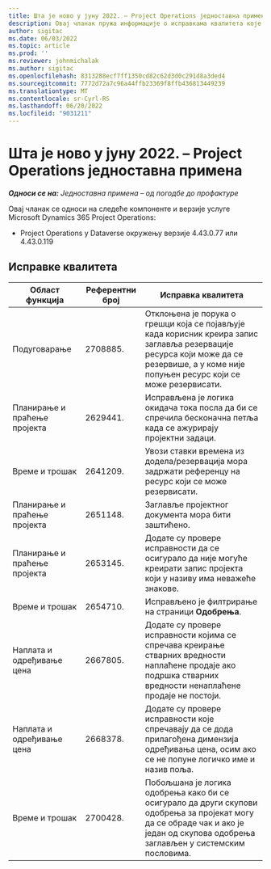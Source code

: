 ```yaml
---
title: Шта је ново у јуну 2022. – Project Operations једноставна примена
description: Овај чланак пружа информације о исправкама квалитета које су доступне у издању за јун 2022. услуге Microsoft Dynamics 365 Project Operations једноставна примена.
author: sigitac
ms.date: 06/03/2022
ms.topic: article
ms.prod: ''
ms.reviewer: johnmichalak
ms.author: sigitac
ms.openlocfilehash: 8313288ecf7ff1350cd82c62d3d0c291d8a3ded4
ms.sourcegitcommit: 7772d72a7c96a44ffb23369f8ffb436813449239
ms.translationtype: MT
ms.contentlocale: sr-Cyrl-RS
ms.lasthandoff: 06/20/2022
ms.locfileid: "9031211"
---
```

# <a name="whats-new-june-2022---project-operations-lite-deployment"></a>Шта је ново у јуну 2022. – Project Operations једноставна примена

_**Односи се на:** Једноставна примена – од погодбе до профактуре_

Овај чланак се односи на следеће компоненте и верзије услуге Microsoft Dynamics 365 Project Operations:

- Project Operations у Dataverse окружењу верзије 4.43.0.77 или 4.43.0.119

## <a name="quality-updates"></a>Исправке квалитета

| Област функција | Референтни број | Исправка квалитета |
| --- | --- | --- |
| Подуговарање | 2708885. | Отклоњена је порука о грешци која се појављује када корисник креира запис заглавља резервације ресурса који може да се резервише, а у коме није попуњен ресурс који се може резервисати. |
| Планирање и праћење пројекта | 2629441. | Исправљена је логика окидача тока посла да би се спречила бесконачна петља када се ажурирају пројектни задаци. |
| Време и трошак | 2641209. | Увози ставки времена из додела/резервација мора задржати референцу на ресурс који се може резервисати. |
| Планирање и праћење пројекта | 2651148. | Заглавље пројектног документа мора бити заштићено.|
| Планирање и праћење пројекта | 2653145. | Додате су провере исправности да се осигурало да није могуће креирати запис пројекта који у називу има неважеће знакове. |
| Време и трошак | 2654710. | Исправљено је филтрирање на страници **Одобрења**. |
| Наплата и одређивање цена | 2667805. | Додате су провере исправности којима се спречава креирање стварних вредности наплаћене продаје ако подршка стварних вредности ненаплаћене продаје не постоји. |
| Наплата и одређивање цена | 2668378. | Додате су провере исправности које спречавају да се дода прилагођена димензија одређивања цена, осим ако се не попуне логичко име и назив поља. |
| Време и трошак | 2700428. | Побољшана је логика одобрења како би се осигурало да други скупови одобрења за пројекат могу да се обраде чак и ако је један од скупова одобрења заглављен у системским пословима. |
